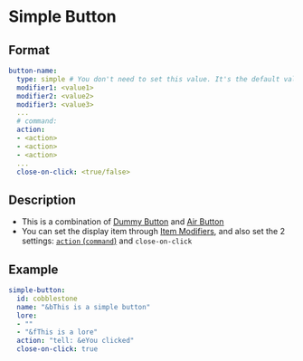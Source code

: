 # Simple Button

## Format
```yaml
button-name:
  type: simple # You don't need to set this value. It's the default value
  modifier1: <value1>
  modifier2: <value2>
  modifier3: <value3>
  ...
  # command:
  action:
  - <action>
  - <action>
  - <action>
  ...
  close-on-click: <true/false>
```

## Description
* This is a combination of [Dummy Button](dummy-button.md) and [Air Button](air-button.md)
* You can set the display item through [Item Modifiers](../Item-Modifier.md), and also set the 2 settings: [`action` (`command`)](../Action.md) and `close-on-click`

## Example
```yaml
simple-button:
  id: cobblestone
  name: "&bThis is a simple button"
  lore:
  - ""
  - "&fThis is a lore"
  action: "tell: &eYou clicked"
  close-on-click: true
```